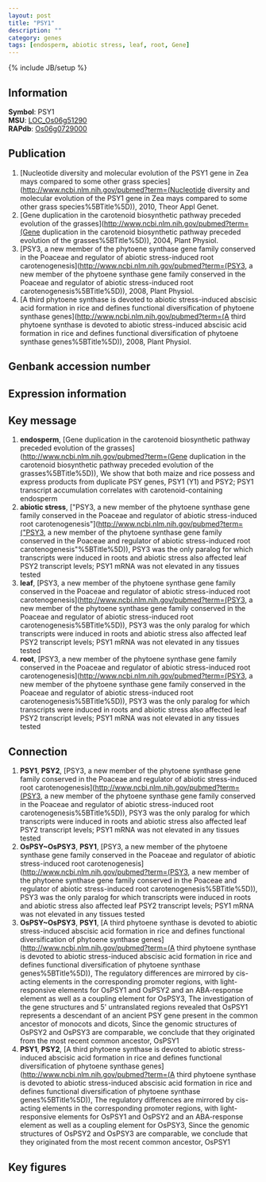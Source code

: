 ```yaml
---
layout: post
title: "PSY1"
description: ""
category: genes
tags: [endosperm, abiotic stress, leaf, root, Gene]
---
```

{% include JB/setup %}

## Information
__Symbol__: PSY1  
__MSU__: [LOC_Os06g51290](http://rice.plantbiology.msu.edu/cgi-bin/ORF_infopage.cgi?orf=LOC_Os06g51290)  
__RAPdb__: [Os06g0729000](http://rapdb.dna.affrc.go.jp/viewer/gbrowse_details/irgsp1?name=Os06g0729000)  

## Publication
1. [Nucleotide diversity and molecular evolution of the PSY1 gene in Zea mays compared to some other grass species](http://www.ncbi.nlm.nih.gov/pubmed?term=(Nucleotide diversity and molecular evolution of the PSY1 gene in Zea mays compared to some other grass species%5BTitle%5D)), 2010, Theor Appl Genet.
2. [Gene duplication in the carotenoid biosynthetic pathway preceded evolution of the grasses](http://www.ncbi.nlm.nih.gov/pubmed?term=(Gene duplication in the carotenoid biosynthetic pathway preceded evolution of the grasses%5BTitle%5D)), 2004, Plant Physiol.
3. [PSY3, a new member of the phytoene synthase gene family conserved in the Poaceae and regulator of abiotic stress-induced root carotenogenesis](http://www.ncbi.nlm.nih.gov/pubmed?term=(PSY3, a new member of the phytoene synthase gene family conserved in the Poaceae and regulator of abiotic stress-induced root carotenogenesis%5BTitle%5D)), 2008, Plant Physiol.
4. [A third phytoene synthase is devoted to abiotic stress-induced abscisic acid formation in rice and defines functional diversification of phytoene synthase genes](http://www.ncbi.nlm.nih.gov/pubmed?term=(A third phytoene synthase is devoted to abiotic stress-induced abscisic acid formation in rice and defines functional diversification of phytoene synthase genes%5BTitle%5D)), 2008, Plant Physiol.

## Genbank accession number

## Expression information

## Key message
1. __endosperm__, [Gene duplication in the carotenoid biosynthetic pathway preceded evolution of the grasses](http://www.ncbi.nlm.nih.gov/pubmed?term=(Gene duplication in the carotenoid biosynthetic pathway preceded evolution of the grasses%5BTitle%5D)),  We show that both maize and rice possess and express products from duplicate PSY genes, PSY1 (Y1) and PSY2; PSY1 transcript accumulation correlates with carotenoid-containing endosperm
2. __abiotic stress__, ["PSY3, a new member of the phytoene synthase gene family conserved in the Poaceae and regulator of abiotic stress-induced root carotenogenesis"](http://www.ncbi.nlm.nih.gov/pubmed?term=("PSY3, a new member of the phytoene synthase gene family conserved in the Poaceae and regulator of abiotic stress-induced root carotenogenesis"%5BTitle%5D)),  PSY3 was the only paralog for which transcripts were induced in roots and abiotic stress also affected leaf PSY2 transcript levels; PSY1 mRNA was not elevated in any tissues tested
3. __leaf__, [PSY3, a new member of the phytoene synthase gene family conserved in the Poaceae and regulator of abiotic stress-induced root carotenogenesis](http://www.ncbi.nlm.nih.gov/pubmed?term=(PSY3, a new member of the phytoene synthase gene family conserved in the Poaceae and regulator of abiotic stress-induced root carotenogenesis%5BTitle%5D)),  PSY3 was the only paralog for which transcripts were induced in roots and abiotic stress also affected leaf PSY2 transcript levels; PSY1 mRNA was not elevated in any tissues tested
4. __root__, [PSY3, a new member of the phytoene synthase gene family conserved in the Poaceae and regulator of abiotic stress-induced root carotenogenesis](http://www.ncbi.nlm.nih.gov/pubmed?term=(PSY3, a new member of the phytoene synthase gene family conserved in the Poaceae and regulator of abiotic stress-induced root carotenogenesis%5BTitle%5D)),  PSY3 was the only paralog for which transcripts were induced in roots and abiotic stress also affected leaf PSY2 transcript levels; PSY1 mRNA was not elevated in any tissues tested

## Connection
1. __PSY1__, __PSY2__, [PSY3, a new member of the phytoene synthase gene family conserved in the Poaceae and regulator of abiotic stress-induced root carotenogenesis](http://www.ncbi.nlm.nih.gov/pubmed?term=(PSY3, a new member of the phytoene synthase gene family conserved in the Poaceae and regulator of abiotic stress-induced root carotenogenesis%5BTitle%5D)),  PSY3 was the only paralog for which transcripts were induced in roots and abiotic stress also affected leaf PSY2 transcript levels; PSY1 mRNA was not elevated in any tissues tested
2. __OsPSY~OsPSY3__, __PSY1__, [PSY3, a new member of the phytoene synthase gene family conserved in the Poaceae and regulator of abiotic stress-induced root carotenogenesis](http://www.ncbi.nlm.nih.gov/pubmed?term=(PSY3, a new member of the phytoene synthase gene family conserved in the Poaceae and regulator of abiotic stress-induced root carotenogenesis%5BTitle%5D)),  PSY3 was the only paralog for which transcripts were induced in roots and abiotic stress also affected leaf PSY2 transcript levels; PSY1 mRNA was not elevated in any tissues tested
3. __OsPSY~OsPSY3__, __PSY1__, [A third phytoene synthase is devoted to abiotic stress-induced abscisic acid formation in rice and defines functional diversification of phytoene synthase genes](http://www.ncbi.nlm.nih.gov/pubmed?term=(A third phytoene synthase is devoted to abiotic stress-induced abscisic acid formation in rice and defines functional diversification of phytoene synthase genes%5BTitle%5D)),  The regulatory differences are mirrored by cis-acting elements in the corresponding promoter regions, with light-responsive elements for OsPSY1 and OsPSY2 and an ABA-response element as well as a coupling element for OsPSY3, The investigation of the gene structures and 5' untranslated regions revealed that OsPSY1 represents a descendant of an ancient PSY gene present in the common ancestor of monocots and dicots, Since the genomic structures of OsPSY2 and OsPSY3 are comparable, we conclude that they originated from the most recent common ancestor, OsPSY1
4. __PSY1__, __PSY2__, [A third phytoene synthase is devoted to abiotic stress-induced abscisic acid formation in rice and defines functional diversification of phytoene synthase genes](http://www.ncbi.nlm.nih.gov/pubmed?term=(A third phytoene synthase is devoted to abiotic stress-induced abscisic acid formation in rice and defines functional diversification of phytoene synthase genes%5BTitle%5D)),  The regulatory differences are mirrored by cis-acting elements in the corresponding promoter regions, with light-responsive elements for OsPSY1 and OsPSY2 and an ABA-response element as well as a coupling element for OsPSY3, Since the genomic structures of OsPSY2 and OsPSY3 are comparable, we conclude that they originated from the most recent common ancestor, OsPSY1

## Key figures


